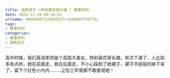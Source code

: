 ```yaml
---
title: 搞笑段子->特别喜欢穿长裙 | 糗事百科
date: 2019-11-28 09:34:41
urlname: 0848d60f1c69b832fcc6d46847547f4c
tags: 
- 糗事百科
categories:
- 糗事百科
- 搞笑段子
---
```

高中时候，我们英语老师是个高挑大美女，特别喜欢穿长裙，有次下课了，人比较多有点挤，她在前面走，我在后面走，不小心踩到了她裙子，裙子华丽丽的掉下来了，留下个红色小内内………之后三年我都不敢直视她！


